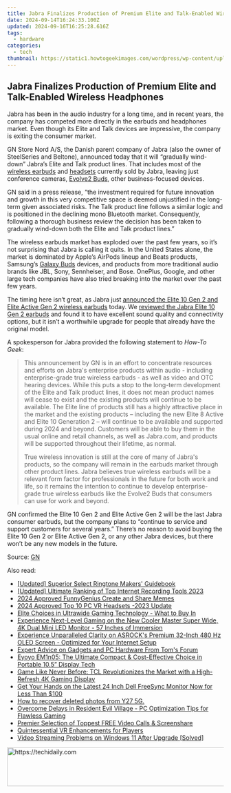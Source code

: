 ```yaml
---
title: Jabra Finalizes Production of Premium Elite and Talk-Enabled Wireless Headphones
date: 2024-09-14T16:24:33.100Z
updated: 2024-09-16T16:25:28.616Z
tags:
  - hardware
categories:
  - tech
thumbnail: https://static1.howtogeekimages.com/wordpress/wp-content/uploads/wm/2023/08/481a17ae-aa5a-4161-8abf-a2ebb980bee7.JPG
---
```


## Jabra Finalizes Production of Premium Elite and Talk-Enabled Wireless Headphones

Jabra has been in the audio industry for a long time, and in recent years, the company has competed more directly in the earbuds and headphones market. Even though its Elite and Talk devices are impressive, the company is exiting the consumer market.

 GN Store Nord A/S, the Danish parent company of Jabra (also the owner of SteelSeries and Beltone), announced today that it will “gradually wind-down” Jabra’s Elite and Talk product lines. That includes most of the [wireless earbuds](https://www.anrdoezrs.net/links/3607085/type/dlg/sid/UUhtgUeUpU2003598/https://www.jabra.com/bluetooth-headsets/wireless-headphones) and [headsets](https://www.anrdoezrs.net/links/3607085/type/dlg/sid/UUhtgUeUpU2003598/https://www.jabra.com/bluetooth-headsets/bluetooth-mono) currently sold by Jabra, leaving just conference cameras, [Evolve2 Buds](https://www.anrdoezrs.net/links/3607085/type/dlg/sid/UUhtgUeUpU2003598/https://www.jabra.com/business/office-headsets/jabra-evolve/jabra-evolve2-buds), other business-focused devices.

 GN said in a press release, “the investment required for future innovation and growth in this very competitive space is deemed unjustified in the long-term given associated risks. The Talk product line follows a similar logic and is positioned in the declining mono Bluetooth market. Consequently, following a thorough business review the decision has been taken to gradually wind-down both the Elite and Talk product lines.”

 The wireless earbuds market has exploded over the past few years, so it’s not surprising that Jabra is calling it quits. In the United States alone, the market is dominated by Apple’s AirPods lineup and Beats products, Samsung’s [Galaxy Buds](https://data-safeguard.techidaily.com/discover-the-best-8-text-retrieval-programs-for-your-iphone-features-and-reviews-included/) devices, and products from more traditional audio brands like JBL, Sony, Sennheiser, and Bose. OnePlus, Google, and other large tech companies have also tried breaking into the market over the past few years.

 The timing here isn’t great, as Jabra just [announced the Elite 10 Gen 2 and Elite Active Gen 2 wireless earbuds](https://remote-screen-capture.techidaily.com/expand-your-gameplay-leading-xbox-drives-reviewed-for-2024/) today. We [reviewed the Jabra Elite 10 Gen 2 earbuds](https://location-social.techidaily.com/top-7-skype-hacker-to-hack-any-skype-account-on-your-realme-note-50-drfone-by-drfone-virtual-android/) and found it to have excellent sound quality and connectivity options, but it isn’t a worthwhile upgrade for people that already have the original model.

 A spokesperson for Jabra provided the following statement to _How-To Geek_:

> This announcement by GN is in an effort to concentrate resources and efforts on Jabra's enterprise products within audio - including enterprise-grade true wireless earbuds - as well as video and OTC hearing devices. While this puts a stop to the long-term development of the Elite and Talk product lines, it does not mean product names will cease to exist and the existing products will continue to be available. The Elite line of products still has a highly attractive place in the market and the existing products – including the new Elite 8 Active and Elite 10 Generation 2 – will continue to be available and supported during 2024 and beyond. Customers will be able to buy them in the usual online and retail channels, as well as Jabra.com, and products will be supported throughout their lifetime, as normal.
> 
> True wireless innovation is still at the core of many of Jabra's products, so the company will remain in the earbuds market through other product lines. Jabra believes true wireless earbuds will be a relevant form factor for professionals in the future for both work and life, so it remains the intention to continue to develop enterprise-grade true wireless earbuds like the Evolve2 Buds that consumers can use for work and beyond.

 GN confirmed the Elite 10 Gen 2 and Elite Active Gen 2 will be the last Jabra consumer earbuds, but the company plans to “continue to service and support customers for several years.” There’s no reason to avoid buying the Elite 10 Gen 2 or Elite Active Gen 2, or any other Jabra devices, but there won’t be any new models in the future.

 Source: [GN](https://www.globenewswire.com/news-release/2024/06/11/2896501/0/en/GN-to-gradually-wind-down-its-Elite-and-Talk-product-lines-Strong-performance-in-the-Hearing-division-to-partly-off-set-the-extraordinary-impact-from-the-gradual-wind-down.html)

<ins class="adsbygoogle"
     style="display:block"
     data-ad-format="autorelaxed"
     data-ad-client="ca-pub-7571918770474297"
     data-ad-slot="1223367746"></ins>

<ins class="adsbygoogle"
     style="display:block"
     data-ad-client="ca-pub-7571918770474297"
     data-ad-slot="8358498916"
     data-ad-format="auto"
     data-full-width-responsive="true"></ins>

<span class="atpl-alsoreadstyle">Also read:</span>
<div><ul>
<li><a href="https://some-approaches.techidaily.com/updated-superior-select-ringtone-makers-guidebook/"><u>[Updated] Superior Select Ringtone Makers' Guidebook</u></a></li>
<li><a href="https://screen-mirroring-recording.techidaily.com/updated-ultimate-ranking-of-top-internet-recording-tools-2023/"><u>[Updated] Ultimate Ranking of Top Internet Recording Tools 2023</u></a></li>
<li><a href="https://fox-direct.techidaily.com/2024-approved-funnygenius-create-and-share-memes/"><u>2024 Approved FunnyGenius Create and Share Memes</u></a></li>
<li><a href="https://some-guidance.techidaily.com/2024-approved-top-10-pc-vr-headsets-2023-update/"><u>2024 Approved Top 10 PC VR Headsets -2023 Update</u></a></li>
<li><a href="https://hardware-tips.techidaily.com/elite-choices-in-ultrawide-gaming-technology-what-to-buy-in/"><u>Elite Choices in Ultrawide Gaming Technology - What to Buy In</u></a></li>
<li><a href="https://hardware-tips.techidaily.com/experience-next-level-gaming-on-the-new-cooler-master-super-wide-4k-dual-mini-led-monitor-57-inches-of-immersion/"><u>Experience Next-Level Gaming on the New Cooler Master Super Wide, 4K Dual Mini LED Monitor - 57 Inches of Immersion</u></a></li>
<li><a href="https://hardware-tips.techidaily.com/experience-unparalleled-clarity-on-asrocks-premium-32-inch-480-hz-oled-screen-optimized-for-your-internet-setup/"><u>Experience Unparalleled Clarity on ASROCK's Premium 32-Inch 480 Hz OLED Screen - Optimized for Your Internet Setup</u></a></li>
<li><a href="https://hardware-tips.techidaily.com/expert-advice-on-gadgets-and-pc-hardware-from-toms-forum/"><u>Expert Advice on Gadgets and PC Hardware From Tom's Forum</u></a></li>
<li><a href="https://hardware-tips.techidaily.com/eyoyo-em1n05-the-ultimate-compact-and-cost-effective-choice-in-portable-105-display-tech/"><u>Eyoyo EM1n05: The Ultimate Compact & Cost-Effective Choice in Portable 10.5” Display Tech</u></a></li>
<li><a href="https://hardware-tips.techidaily.com/game-like-never-before-tcl-revolutionizes-the-market-with-a-high-refresh-4k-gaming-display/"><u>Game Like Never Before: TCL Revolutionizes the Market with a High-Refresh 4K Gaming Display</u></a></li>
<li><a href="https://hardware-tips.techidaily.com/get-your-hands-on-the-latest-24-inch-dell-freesync-monitor-now-for-less-than-100/"><u>Get Your Hands on the Latest 24 Inch Dell FreeSync Monitor Now for Less Than $100</u></a></li>
<li><a href="https://blog-min.techidaily.com/how-to-recover-deleted-photos-from-y27-5g-by-fonelab-android-recover-photos/"><u>How to recover deleted photos from Y27 5G.</u></a></li>
<li><a href="https://win-solutions.techidaily.com/overcome-delays-in-resident-evil-village-pc-optimization-tips-for-flawless-gaming/"><u>Overcome Delays in Resident Evil Village - PC Optimization Tips for Flawless Gaming</u></a></li>
<li><a href="https://visual-screen-recording.techidaily.com/premier-selection-of-toppest-free-video-calls-and-screenshare/"><u>Premier Selection of Toppest FREE Video Calls & Screenshare</u></a></li>
<li><a href="https://extra-resources.techidaily.com/quintessential-vr-enhancements-for-players/"><u>Quintessential VR Enhancements for Players</u></a></li>
<li><a href="https://graphic-issues.techidaily.com/video-streaming-problems-on-windows-11-after-upgrade-solved/"><u>Video Streaming Problems on Windows 11 After Upgrade [Solved]</u></a></li>
</ul></div>

<!-- affiliate ads begin -->
<a href="https://unicoeye.pxf.io/c/5597632/2134249/18498" target="_top" id="2134249">
  <img src="//a.impactradius-go.com/display-ad/18498-2134249" border="0" alt="https://techidaily.com" width="728" height="90"/>
</a>
<img height="0" width="0" src="https://unicoeye.pxf.io/i/5597632/2134249/18498" style="position:absolute;visibility:hidden;" border="0" />
<!-- affiliate ads end -->


